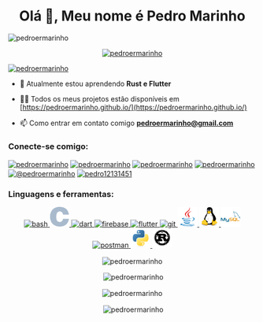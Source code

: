 <h1 align="center">Olá 👋, Meu nome é Pedro Marinho</h1>
<p align="left"> <img src="https://komarev.com/ghpvc/?username=pedroermarinho&label=Profile%20views&color=0e75b6&style=flat" alt="pedroermarinho" /> </p>

<p align="center"> <a href="https://github.com/ryo-ma/github-profile-trophy"><img src="https://github-profile-trophy.vercel.app/?username=pedroermarinho&theme=nord&margin-w=15" alt="pedroermarinho" /></a> </p>

<p align="left"> <a href="https://twitter.com/pedroermarinho" target="blank"><img src="https://img.shields.io/twitter/follow/pedroermarinho?logo=twitter&style=for-the-badge" alt="pedroermarinho" /></a> </p>

- 🌱 Atualmente estou aprendendo **Rust e Flutter**

- 👨‍💻 Todos os meus projetos estão disponíveis em [https://pedroermarinho.github.io/](https://pedroermarinho.github.io/)

- 📫 Como entrar em contato comigo **pedroermarinho@gmail.com**

<h3 align="left">Conecte-se comigo:</h3>
<p align="left">
<a href="https://dev.to/pedroermarinho" target="blank"><img align="center" src="https://img.shields.io/badge/dev.to-0A0A0A?style=for-the-badge&logo=dev.to&logoColor=white" alt="pedroermarinho" height="30" width="100" /></a>
<a href="https://twitter.com/pedroermarinho" target="blank"><img align="center" src="https://img.shields.io/badge/Twitter-1DA1F2?style=for-the-badge&logo=twitter&logoColor=white" alt="pedroermarinho" height="30" width="100" /></a>
<a href="https://linkedin.com/in/pedroermarinho" target="blank"><img align="center" src="https://img.shields.io/badge/LinkedIn-0077B5?style=for-the-badge&logo=linkedin&logoColor=white" alt="pedroermarinho" height="30" width="100" /></a>
<a href="https://instagram.com/pedroermarinho" target="blank"><img align="center" src="https://img.shields.io/badge/Instagram-E4405F?style=for-the-badge&logo=instagram&logoColor=white" alt="pedroermarinho" height="30" width="100" /></a>
<a href="https://medium.com/@pedroermarinho" target="blank"><img align="center" src="https://img.shields.io/badge/Medium-12100E?style=for-the-badge&logo=medium&logoColor=white" alt="@pedroermarinho" height="30" width="100" /></a>
<a href="https://www.youtube.com/c/pedro12131451" target="blank"><img align="center" src="https://img.shields.io/badge/YouTube-FF0000?style=for-the-badge&logo=youtube&logoColor=white" alt="pedro12131451" height="30" width="100" /></a>
</p>

<h3 align="left">Linguagens e ferramentas:</h3>
<p align="center"> <a href="https://www.gnu.org/software/bash/" target="_blank"> <img src="https://www.vectorlogo.zone/logos/gnu_bash/gnu_bash-icon.svg" alt="bash" width="40" height="40"/> </a> <a href="https://www.cprogramming.com/" target="_blank"> <img src="https://raw.githubusercontent.com/devicons/devicon/master/icons/c/c-original.svg" alt="c" width="40" height="40"/> </a> <a href="https://dart.dev" target="_blank"> <img src="https://www.vectorlogo.zone/logos/dartlang/dartlang-icon.svg" alt="dart" width="40" height="40"/> </a> <a href="https://firebase.google.com/" target="_blank"> <img src="https://www.vectorlogo.zone/logos/firebase/firebase-icon.svg" alt="firebase" width="40" height="40"/> </a> <a href="https://flutter.dev" target="_blank"> <img src="https://www.vectorlogo.zone/logos/flutterio/flutterio-icon.svg" alt="flutter" width="40" height="40"/> </a> <a href="https://git-scm.com/" target="_blank"> <img src="https://www.vectorlogo.zone/logos/git-scm/git-scm-icon.svg" alt="git" width="40" height="40"/> </a> <a href="https://www.java.com" target="_blank"> <img src="https://raw.githubusercontent.com/devicons/devicon/master/icons/java/java-original.svg" alt="java" width="40" height="40"/> </a> <a href="https://www.linux.org/" target="_blank"> <img src="https://raw.githubusercontent.com/devicons/devicon/master/icons/linux/linux-original.svg" alt="linux" width="40" height="40"/> </a> <a href="https://www.mysql.com/" target="_blank"> <img src="https://raw.githubusercontent.com/devicons/devicon/master/icons/mysql/mysql-original-wordmark.svg" alt="mysql" width="40" height="40"/> </a> <a href="https://postman.com" target="_blank"> <img src="https://www.vectorlogo.zone/logos/getpostman/getpostman-icon.svg" alt="postman" width="40" height="40"/> </a> <a href="https://www.python.org" target="_blank"> <img src="https://raw.githubusercontent.com/devicons/devicon/master/icons/python/python-original.svg" alt="python" width="40" height="40"/> </a> <a href="https://www.rust-lang.org" target="_blank"> <img src="https://raw.githubusercontent.com/devicons/devicon/master/icons/rust/rust-plain.svg" alt="rust" width="40" height="40"/> </a> </p>

<p align="center"><img align="center" src="https://github-readme-stats.vercel.app/api/top-langs?username=pedroermarinho&show_icons=true&locale=pt-br&count_private=true&langs_count=10&hide=javascript,html,css,cmake,makefile&theme=nord" alt="pedroermarinho" /></p>

<p align="center">&nbsp;<img align="center" src="https://github-readme-stats.vercel.app/api?username=pedroermarinho&show_icons=true&locale=pt-br&count_private=true&theme=nord" alt="pedroermarinho" /></p>

<p align="center"><img align="center" src="https://github-readme-streak-stats.herokuapp.com/?user=pedroermarinho&locale=pt-br&theme=nord&count_private=true" alt="pedroermarinho" /></p>

<p align="center">&nbsp;<img align="center" src="https://github-readme-stats.vercel.app/api/wakatime?username=pedroermarinho&theme=nord" alt="pedroermarinho" /></p>
